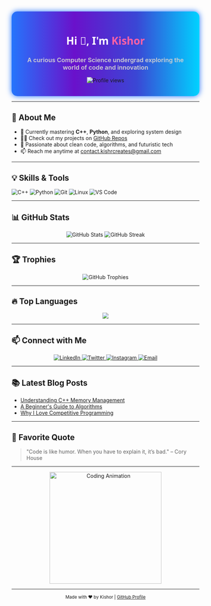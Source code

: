 <!--
  ⚡️ Kishor's Futuristic GitHub Profile README ⚡️
  Designed for maximum impact with clean, animated & interactive style
-->

<div align="center" style="background: linear-gradient(270deg, #00d2ff, #3a47d5, #6a11cb, #2575fc); padding: 20px; border-radius: 15px; box-shadow: 0 0 15px #2575fc;">
  <h1 style="color:#fff; font-weight: 900; font-family: 'Segoe UI', Tahoma, Geneva, Verdana, sans-serif;">
    Hi 👋, I'm <span style="color:#ff61a6;">Kishor</span>
  </h1>
  <h3 style="color:#d1d1d1; font-weight: 600;">A curious Computer Science undergrad exploring the world of code and innovation</h3>
  <p>
    <img src="https://komarev.com/ghpvc/?username=numbkishor&label=Profile%20views&color=ff61a6&style=flat-square" alt="Profile views" />
  </p>
</div>

---

## 🚀 About Me

- 🌱 Currently mastering **C++**, **Python**, and exploring system design  
- 👨‍💻 Check out my projects on [GitHub Repos](https://github.com/numbkishor?tab=repositories)  
- 🎯 Passionate about clean code, algorithms, and futuristic tech  
- 📫 Reach me anytime at [contact.kishrcreates@gmail.com](mailto:contact.kishrcreates@gmail.com)

---

## 💡 Skills & Tools

<p>
  <img alt="C++" src="https://img.shields.io/badge/-C++-00599C?style=for-the-badge&logo=c%2B%2B&logoColor=white" />
  <img alt="Python" src="https://img.shields.io/badge/-Python-3776AB?style=for-the-badge&logo=python&logoColor=white" />
  <img alt="Git" src="https://img.shields.io/badge/-Git-F05032?style=for-the-badge&logo=git&logoColor=white" />
  <img alt="Linux" src="https://img.shields.io/badge/-Linux-FCC624?style=for-the-badge&logo=linux&logoColor=black" />
  <img alt="VS Code" src="https://img.shields.io/badge/-VS_Code-007ACC?style=for-the-badge&logo=visual-studio-code&logoColor=white" />
</p>

---

## 📊 GitHub Stats

<p align="center">
  <img src="https://github-readme-stats.vercel.app/api?username=numbkishor&show_icons=true&theme=radical&hide_border=true" alt="GitHub Stats" />
  <img src="https://github-readme-streak-stats.herokuapp.com/?user=numbkishor&theme=radical&hide_border=true" alt="GitHub Streak" />
</p>

---

## 🏆 Trophies

<p align="center">
  <img src="https://github-profile-trophy.vercel.app/?username=numbkishor&theme=radical&no-frame=true&column=7" alt="GitHub Trophies" />
</p>

---

## 🔥 Top Languages

<p align="center">
  <img src="https://github-readme-stats.vercel.app/api/top-langs/?username=numbkishor&layout=compact&theme=radical&hide_border=true" />
</p>

---

## 📫 Connect with Me

<p align="center">
  <a href="https://linkedin.com/in/numbkishor" target="_blank" rel="noopener noreferrer">
    <img src="https://img.shields.io/badge/-LinkedIn-0A66C2?style=for-the-badge&logo=linkedin&logoColor=white" alt="LinkedIn" />
  </a>
  <a href="https://twitter.com/numbkishor" target="_blank" rel="noopener noreferrer">
    <img src="https://img.shields.io/badge/-Twitter-1DA1F2?style=for-the-badge&logo=twitter&logoColor=white" alt="Twitter" />
  </a>
  <a href="https://instagram.com/kishhh__or" target="_blank" rel="noopener noreferrer">
    <img src="https://img.shields.io/badge/-Instagram-E4405F?style=for-the-badge&logo=instagram&logoColor=white" alt="Instagram" />
  </a>
  <a href="mailto:contact.kishrcreates@gmail.com" target="_blank" rel="noopener noreferrer">
    <img src="https://img.shields.io/badge/-Email-D14836?style=for-the-badge&logo=gmail&logoColor=white" alt="Email" />
  </a>
</p>

---

## 📚 Latest Blog Posts

<!-- You can automate this with GitHub Actions or manually update -->

- [Understanding C++ Memory Management](https://yourblog.com/cpp-memory-management)
- [A Beginner's Guide to Algorithms](https://yourblog.com/beginners-algorithms)
- [Why I Love Competitive Programming](https://yourblog.com/competitive-programming)

---

## 💬 Favorite Quote

> "Code is like humor. When you have to explain it, it’s bad." – Cory House

---

<p align="center">
  <img src="https://media.giphy.com/media/3o6ZsT06OytEXX7Q6w/giphy.gif" alt="Coding Animation" width="300" />
</p>

---

<div align="center">
  <sub>Made with ❤️ by Kishor | <a href="https://github.com/numbkishor">GitHub Profile</a></sub>
</div>
